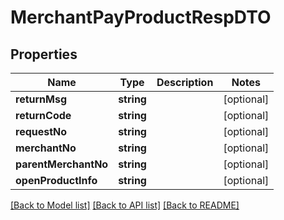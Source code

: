 # MerchantPayProductRespDTO

## Properties
Name | Type | Description | Notes
------------ | ------------- | ------------- | -------------
**returnMsg** | **string** |  | [optional] 
**returnCode** | **string** |  | [optional] 
**requestNo** | **string** |  | [optional] 
**merchantNo** | **string** |  | [optional] 
**parentMerchantNo** | **string** |  | [optional] 
**openProductInfo** | **string** |  | [optional] 

[[Back to Model list]](../README.md#documentation-for-models) [[Back to API list]](../README.md#documentation-for-api-endpoints) [[Back to README]](../README.md)


